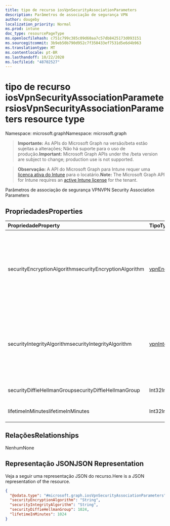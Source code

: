 ```yaml
---
title: tipo de recurso iosVpnSecurityAssociationParameters
description: Parâmetros de associação de segurança VPN
author: dougeby
localization_priority: Normal
ms.prod: intune
doc_type: resourcePageType
ms.openlocfilehash: c751c799c385c09d60aa7c57db8425173d093151
ms.sourcegitcommit: 3b9eb50b790d952c7f350433ef7531d5e6d4b963
ms.translationtype: MT
ms.contentlocale: pt-BR
ms.lasthandoff: 10/22/2020
ms.locfileid: "48702527"
---
```

# <a name="iosvpnsecurityassociationparameters-resource-type"></a><span data-ttu-id="7c9a3-103">tipo de recurso iosVpnSecurityAssociationParameters</span><span class="sxs-lookup"><span data-stu-id="7c9a3-103">iosVpnSecurityAssociationParameters resource type</span></span>

<span data-ttu-id="7c9a3-104">Namespace: microsoft.graph</span><span class="sxs-lookup"><span data-stu-id="7c9a3-104">Namespace: microsoft.graph</span></span>

> <span data-ttu-id="7c9a3-105">**Importante:** As APIs do Microsoft Graph na versão/beta estão sujeitas a alterações; Não há suporte para o uso de produção.</span><span class="sxs-lookup"><span data-stu-id="7c9a3-105">**Important:** Microsoft Graph APIs under the /beta version are subject to change; production use is not supported.</span></span>

> <span data-ttu-id="7c9a3-106">**Observação:** A API do Microsoft Graph para Intune requer uma [licença ativa do Intune](https://go.microsoft.com/fwlink/?linkid=839381) para o locatário.</span><span class="sxs-lookup"><span data-stu-id="7c9a3-106">**Note:** The Microsoft Graph API for Intune requires an [active Intune license](https://go.microsoft.com/fwlink/?linkid=839381) for the tenant.</span></span>

<span data-ttu-id="7c9a3-107">Parâmetros de associação de segurança VPN</span><span class="sxs-lookup"><span data-stu-id="7c9a3-107">VPN Security Association Parameters</span></span>

## <a name="properties"></a><span data-ttu-id="7c9a3-108">Propriedades</span><span class="sxs-lookup"><span data-stu-id="7c9a3-108">Properties</span></span>
|<span data-ttu-id="7c9a3-109">Propriedade</span><span class="sxs-lookup"><span data-stu-id="7c9a3-109">Property</span></span>|<span data-ttu-id="7c9a3-110">Tipo</span><span class="sxs-lookup"><span data-stu-id="7c9a3-110">Type</span></span>|<span data-ttu-id="7c9a3-111">Descrição</span><span class="sxs-lookup"><span data-stu-id="7c9a3-111">Description</span></span>|
|:---|:---|:---|
|<span data-ttu-id="7c9a3-112">securityEncryptionAlgorithm</span><span class="sxs-lookup"><span data-stu-id="7c9a3-112">securityEncryptionAlgorithm</span></span>|[<span data-ttu-id="7c9a3-113">vpnEncryptionAlgorithmType</span><span class="sxs-lookup"><span data-stu-id="7c9a3-113">vpnEncryptionAlgorithmType</span></span>](../resources/intune-deviceconfig-vpnencryptionalgorithmtype.md)|<span data-ttu-id="7c9a3-114">Algoritmo de criptografia.</span><span class="sxs-lookup"><span data-stu-id="7c9a3-114">Encryption algorithm.</span></span> <span data-ttu-id="7c9a3-115">Os valores possíveis são: `aes256`, `des`, `tripleDes`, `aes128`, `aes128Gcm`, `aes256Gcm`, `aes192`, `aes192Gcm`.</span><span class="sxs-lookup"><span data-stu-id="7c9a3-115">Possible values are: `aes256`, `des`, `tripleDes`, `aes128`, `aes128Gcm`, `aes256Gcm`, `aes192`, `aes192Gcm`.</span></span>|
|<span data-ttu-id="7c9a3-116">securityIntegrityAlgorithm</span><span class="sxs-lookup"><span data-stu-id="7c9a3-116">securityIntegrityAlgorithm</span></span>|[<span data-ttu-id="7c9a3-117">vpnIntegrityAlgorithmType</span><span class="sxs-lookup"><span data-stu-id="7c9a3-117">vpnIntegrityAlgorithmType</span></span>](../resources/intune-deviceconfig-vpnintegrityalgorithmtype.md)|<span data-ttu-id="7c9a3-118">Algoritmo de integridade.</span><span class="sxs-lookup"><span data-stu-id="7c9a3-118">Integrity algorithm.</span></span> <span data-ttu-id="7c9a3-119">Os possíveis valores são: `sha2_256`, `sha1_96`, `sha1_160`, `sha2_384`, `sha2_512`, `md5`.</span><span class="sxs-lookup"><span data-stu-id="7c9a3-119">Possible values are: `sha2_256`, `sha1_96`, `sha1_160`, `sha2_384`, `sha2_512`, `md5`.</span></span>|
|<span data-ttu-id="7c9a3-120">securityDiffieHellmanGroup</span><span class="sxs-lookup"><span data-stu-id="7c9a3-120">securityDiffieHellmanGroup</span></span>|<span data-ttu-id="7c9a3-121">Int32</span><span class="sxs-lookup"><span data-stu-id="7c9a3-121">Int32</span></span>|<span data-ttu-id="7c9a3-122">Diffie-Hellman grupo</span><span class="sxs-lookup"><span data-stu-id="7c9a3-122">Diffie-Hellman Group</span></span>|
|<span data-ttu-id="7c9a3-123">lifetimeInMinutes</span><span class="sxs-lookup"><span data-stu-id="7c9a3-123">lifetimeInMinutes</span></span>|<span data-ttu-id="7c9a3-124">Int32</span><span class="sxs-lookup"><span data-stu-id="7c9a3-124">Int32</span></span>|<span data-ttu-id="7c9a3-125">Tempo de vida (minutos)</span><span class="sxs-lookup"><span data-stu-id="7c9a3-125">Lifetime (minutes)</span></span>|

## <a name="relationships"></a><span data-ttu-id="7c9a3-126">Relações</span><span class="sxs-lookup"><span data-stu-id="7c9a3-126">Relationships</span></span>
<span data-ttu-id="7c9a3-127">Nenhum</span><span class="sxs-lookup"><span data-stu-id="7c9a3-127">None</span></span>

## <a name="json-representation"></a><span data-ttu-id="7c9a3-128">Representação JSON</span><span class="sxs-lookup"><span data-stu-id="7c9a3-128">JSON Representation</span></span>
<span data-ttu-id="7c9a3-129">Veja a seguir uma representação JSON do recurso.</span><span class="sxs-lookup"><span data-stu-id="7c9a3-129">Here is a JSON representation of the resource.</span></span>
<!-- {
  "blockType": "resource",
  "@odata.type": "microsoft.graph.iosVpnSecurityAssociationParameters"
}
-->
``` json
{
  "@odata.type": "#microsoft.graph.iosVpnSecurityAssociationParameters",
  "securityEncryptionAlgorithm": "String",
  "securityIntegrityAlgorithm": "String",
  "securityDiffieHellmanGroup": 1024,
  "lifetimeInMinutes": 1024
}
```





